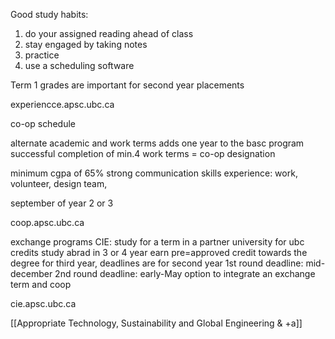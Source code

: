 Good study habits:
1) do your assigned reading ahead of class
2) stay engaged by taking notes
3) practice
4) use a scheduling software

Term 1 grades are important for second year placements

experiencce.apsc.ubc.ca

co-op schedule

alternate academic and work terms
adds one year to the basc program
successful completion of min.4 work terms = co-op designation

minimum cgpa of 65%
strong communication skills
experience: work, volunteer, design team,

september of year 2 or 3

coop.apsc.ubc.ca

exchange programs
CIE: study for a term in a partner university for ubc credits
study abrad in 3 or 4 year
earn pre=approved credit towards the degree
for third year, deadlines are for second year
1st round deadline: mid-december
2nd round deadline: early-May
option to integrate an exchange term and coop

cie.apsc.ubc.ca

[[Appropriate Technology, Sustainability and Global Engineering & +a]]